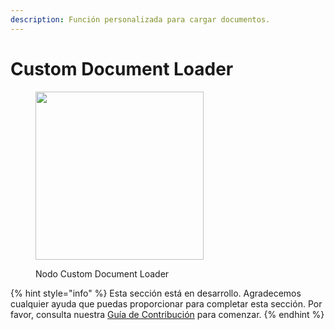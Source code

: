 ```yaml
---
description: Función personalizada para cargar documentos.
---
```


# Custom Document Loader

<figure><img src="../../../.gitbook/assets/image_custom-loader (1).png" alt="" width="269"><figcaption><p>Nodo Custom Document Loader</p></figcaption></figure>

{% hint style="info" %}
Esta sección está en desarrollo. Agradecemos cualquier ayuda que puedas proporcionar para completar esta sección. Por favor, consulta nuestra [Guía de Contribución](../../../contributing/) para comenzar.
{% endhint %}
